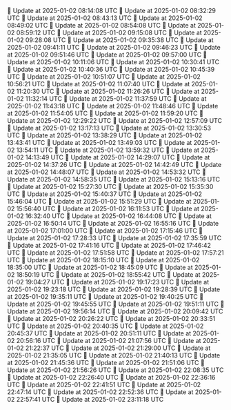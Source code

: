 🔄 Update at 2025-01-02 08:14:08 UTC
🔄 Update at 2025-01-02 08:32:29 UTC
🔄 Update at 2025-01-02 08:43:13 UTC
🔄 Update at 2025-01-02 08:49:02 UTC
🔄 Update at 2025-01-02 08:54:08 UTC
🔄 Update at 2025-01-02 08:59:12 UTC
🔄 Update at 2025-01-02 09:15:08 UTC
🔄 Update at 2025-01-02 09:28:08 UTC
🔄 Update at 2025-01-02 09:35:38 UTC
🔄 Update at 2025-01-02 09:41:11 UTC
🔄 Update at 2025-01-02 09:46:23 UTC
🔄 Update at 2025-01-02 09:51:46 UTC
🔄 Update at 2025-01-02 09:57:00 UTC
🔄 Update at 2025-01-02 10:11:06 UTC
🔄 Update at 2025-01-02 10:30:41 UTC
🔄 Update at 2025-01-02 10:40:36 UTC
🔄 Update at 2025-01-02 10:45:39 UTC
🔄 Update at 2025-01-02 10:51:07 UTC
🔄 Update at 2025-01-02 10:56:21 UTC
🔄 Update at 2025-01-02 11:07:40 UTC
🔄 Update at 2025-01-02 11:20:30 UTC
🔄 Update at 2025-01-02 11:26:26 UTC
🔄 Update at 2025-01-02 11:32:14 UTC
🔄 Update at 2025-01-02 11:37:59 UTC
🔄 Update at 2025-01-02 11:43:18 UTC
🔄 Update at 2025-01-02 11:48:46 UTC
🔄 Update at 2025-01-02 11:54:05 UTC
🔄 Update at 2025-01-02 11:59:20 UTC
🔄 Update at 2025-01-02 12:29:22 UTC
🔄 Update at 2025-01-02 12:57:09 UTC
🔄 Update at 2025-01-02 13:17:13 UTC
🔄 Update at 2025-01-02 13:30:53 UTC
🔄 Update at 2025-01-02 13:38:29 UTC
🔄 Update at 2025-01-02 13:43:41 UTC
🔄 Update at 2025-01-02 13:49:03 UTC
🔄 Update at 2025-01-02 13:54:11 UTC
🔄 Update at 2025-01-02 13:59:32 UTC
🔄 Update at 2025-01-02 14:13:49 UTC
🔄 Update at 2025-01-02 14:29:07 UTC
🔄 Update at 2025-01-02 14:37:26 UTC
🔄 Update at 2025-01-02 14:42:49 UTC
🔄 Update at 2025-01-02 14:48:07 UTC
🔄 Update at 2025-01-02 14:53:32 UTC
🔄 Update at 2025-01-02 14:58:35 UTC
🔄 Update at 2025-01-02 15:13:16 UTC
🔄 Update at 2025-01-02 15:27:30 UTC
🔄 Update at 2025-01-02 15:35:30 UTC
🔄 Update at 2025-01-02 15:40:37 UTC
🔄 Update at 2025-01-02 15:46:04 UTC
🔄 Update at 2025-01-02 15:51:29 UTC
🔄 Update at 2025-01-02 15:56:40 UTC
🔄 Update at 2025-01-02 16:11:53 UTC
🔄 Update at 2025-01-02 16:32:40 UTC
🔄 Update at 2025-01-02 16:44:08 UTC
🔄 Update at 2025-01-02 16:50:14 UTC
🔄 Update at 2025-01-02 16:55:16 UTC
🔄 Update at 2025-01-02 17:01:00 UTC
🔄 Update at 2025-01-02 17:15:46 UTC
🔄 Update at 2025-01-02 17:28:33 UTC
🔄 Update at 2025-01-02 17:35:59 UTC
🔄 Update at 2025-01-02 17:41:16 UTC
🔄 Update at 2025-01-02 17:46:42 UTC
🔄 Update at 2025-01-02 17:51:58 UTC
🔄 Update at 2025-01-02 17:57:21 UTC
🔄 Update at 2025-01-02 18:15:10 UTC
🔄 Update at 2025-01-02 18:35:00 UTC
🔄 Update at 2025-01-02 18:45:09 UTC
🔄 Update at 2025-01-02 18:50:19 UTC
🔄 Update at 2025-01-02 18:55:42 UTC
🔄 Update at 2025-01-02 19:04:27 UTC
🔄 Update at 2025-01-02 19:17:23 UTC
🔄 Update at 2025-01-02 19:23:18 UTC
🔄 Update at 2025-01-02 19:28:39 UTC
🔄 Update at 2025-01-02 19:35:11 UTC
🔄 Update at 2025-01-02 19:40:25 UTC
🔄 Update at 2025-01-02 19:45:55 UTC
🔄 Update at 2025-01-02 19:51:11 UTC
🔄 Update at 2025-01-02 19:56:14 UTC
🔄 Update at 2025-01-02 20:09:42 UTC
🔄 Update at 2025-01-02 20:26:22 UTC
🔄 Update at 2025-01-02 20:33:51 UTC
🔄 Update at 2025-01-02 20:40:35 UTC
🔄 Update at 2025-01-02 20:45:37 UTC
🔄 Update at 2025-01-02 20:51:11 UTC
🔄 Update at 2025-01-02 20:56:16 UTC
🔄 Update at 2025-01-02 21:07:56 UTC
🔄 Update at 2025-01-02 21:22:37 UTC
🔄 Update at 2025-01-02 21:29:00 UTC
🔄 Update at 2025-01-02 21:35:05 UTC
🔄 Update at 2025-01-02 21:40:13 UTC
🔄 Update at 2025-01-02 21:45:36 UTC
🔄 Update at 2025-01-02 21:51:06 UTC
🔄 Update at 2025-01-02 21:56:26 UTC
🔄 Update at 2025-01-02 22:08:35 UTC
🔄 Update at 2025-01-02 22:26:40 UTC
🔄 Update at 2025-01-02 22:36:16 UTC
🔄 Update at 2025-01-02 22:41:51 UTC
🔄 Update at 2025-01-02 22:47:14 UTC
🔄 Update at 2025-01-02 22:52:36 UTC
🔄 Update at 2025-01-02 22:57:41 UTC
🔄 Update at 2025-01-02 23:11:18 UTC
